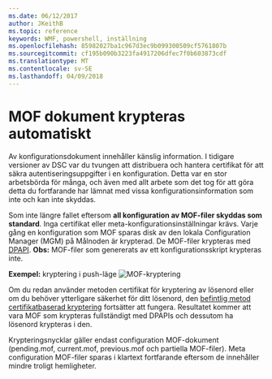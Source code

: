 ```yaml
---
ms.date: 06/12/2017
author: JKeithB
ms.topic: reference
keywords: WMF, powershell, inställning
ms.openlocfilehash: 85982027ba1c967d3ec9b099300509cf5761807b
ms.sourcegitcommit: cf195b090b3223fa4917206dfec7f0b603873cdf
ms.translationtype: MT
ms.contentlocale: sv-SE
ms.lasthandoff: 04/09/2018
---
```

# <a name="mof-documents-are-encrypted-by-default"></a>MOF dokument krypteras automatiskt

Av konfigurationsdokument innehåller känslig information. I tidigare versioner av DSC var du tvungen att distribuera och hantera certifikat för att säkra autentiseringsuppgifter i en konfiguration. Detta var en stor arbetsbörda för många, och även med allt arbete som det tog för att göra detta du fortfarande har lämnat med vissa konfigurationsinformation som inte och kan inte skyddas.

Som inte längre fallet eftersom **all konfiguration av MOF-filer skyddas som standard**. Inga certifikat eller meta-konfigurationsinställningar krävs. Varje gång en konfiguration som MOF sparas disk av den lokala Configuration Manager (MGM) på Målnoden är krypterad. De MOF-filer krypteras med [DPAPI](https://msdn.microsoft.com/library/ms995355.aspx). **Obs:** MOF-filer som genererats av ett konfigurationsskript krypteras inte.

**Exempel:** kryptering i push-läge ![MOF-kryptering](../images/MOF_Encryption.jpg)

Om du redan använder metoden certifikat för kryptering av lösenord eller om du behöver ytterligare säkerhet för ditt lösenord, den [befintlig metod certifikatbaserad kryptering](https://msdn.microsoft.com/powershell/dsc/securemof) fortsätter att fungera. Resultatet kommer att vara MOF som krypteras fullständigt med DPAPIs och dessutom ha lösenord krypteras i den.

Krypteringsnycklar gäller endast configuration MOF-dokument (pending.mof, current.mof, previous.mof och partiella MOF-filer). Meta configuration MOF-filer sparas i klartext fortfarande eftersom de innehåller mindre troligt hemligheter.